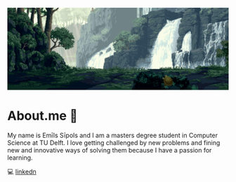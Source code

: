 ![](https://raw.githubusercontent.com/emilssipols11/emilssipols11/master/background.jpg)
# About.me :wave:
My name is Emīls Sīpols and I am a masters degree student in Computer Science at TU Delft. I love getting challenged by new problems and fining new and innovative ways of solving them because I have a passion for learning.

:computer: [linkedn](https://www.linkedin.com/in/em%C4%ABls-s%C4%ABpols-b6aa44200/)
